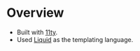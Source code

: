 # Overview
- Built with [11ty](http://11ty.dev).
- Used [Liquid](https://liquidjs.com) as the templating language.
